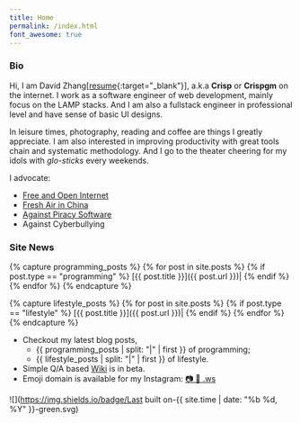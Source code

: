 ```yaml
---
title: Home
permalink: /index.html
font_awesome: true
---
```

### Bio

Hi, I am David Zhang[[resume](https://crispgm.com/resume/){:target="_blank"}], a.k.a __Crisp__ or __Crispgm__ on the internet. I work as a software engineer of web development, mainly focus on the LAMP stacks. And I am also a fullstack engineer in professional level and have sense of basic UI designs.

In leisure times, photography, reading and coffee are things I greatly appreciate. I am also interested in improving productivity with great tools chain and systematic methodology. And I go to the theater cheering for my idols with _glo-sticks_ every weekends.

I advocate:

* [Free and Open Internet](https://www.google.com/intl/en/takeaction/)
* [Fresh Air in China](/page/environment-pollution-in-a-photographer-view.html)
* [Against Piracy Software](/page/piracy-software-or-app.html)
* Against Cyberbullying

### Site News

{% capture programming_posts %}
  {% for post in site.posts %}
    {% if post.type == "programming" %}
      [{{ post.title }}]({{ post.url }})|
    {% endif %}
  {% endfor %}
{% endcapture %}

{% capture lifestyle_posts %}
  {% for post in site.posts %}
    {% if post.type == "lifestyle" %}
      [{{ post.title }}]({{ post.url }})|
    {% endif %}
  {% endfor %}
{% endcapture %}

* Checkout my latest blog posts, 
    * {{ programming_posts | split: "|" | first }} of programming;
    * {{ lifestyle_posts | split: "|" | first }} of lifestyle.
* Simple Q/A based [Wiki](/wiki/) is in beta.
* Emoji domain is available for my Instagram: [📷 🌌 .ws](http://📷🌌.ws )

![](https://img.shields.io/badge/Last built on-{{ site.time | date: "%b %d, %Y" }}-green.svg)
